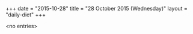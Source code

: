 +++
date = "2015-10-28"
title = "28 October 2015 (Wednesday)"
layout = "daily-diet"
+++


\<no entries\>
